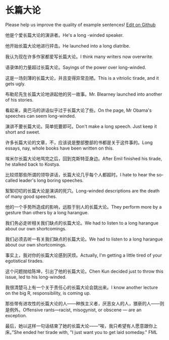 # 长篇大论

Please help us improve the quality of example sentences! [Edit on Github](https://github.com/jiyushe/jiyu-example-sentence-source/blob/main/chinese/changpiandalun.md)

<p><span class="chinese">他是个爱长篇大论的演讲者。</span><span class="english">He's a long -winded speaker.</span></p>

<p><span class="chinese">他开始长篇大论地进行抨击。</span><span class="english">He launched into a long diatribe.</span></p>

<p><span class="chinese">我认为现在许多作家都爱写长篇大论。</span><span class="english">I think many writers now overwrite.</span></p>

<p><span class="chinese">语录体的力量超过长篇大论。</span><span class="english">Sayings of the power over long-winded.</span></p>

<p><span class="chinese">这是一场刻薄的长篇大论，并且变得异常丑陋。</span><span class="english">This is a vitriolic tirade, and it gets ugly.</span></p>

<p><span class="chinese">布勒尼先生长篇大论地讲起他的另一故事。</span><span class="english">Mr. Blearney launched into another of his stories.</span></p>

<p><span class="chinese">看起来，奥巴马的讲话似乎过于长篇大论了些。</span><span class="english">On the page, Mr Obama's speeches can seem long-winded.</span></p>

<p><span class="chinese">演讲不要长篇大论。简单扼要即可。</span><span class="english">Don't make a long speech. Just keep it short and sweet.</span></p>

<p><span class="chinese">许多长篇大论的文章，不，应该说是整部整部的书都是关于这件事的。</span><span class="english">Long essays, nay, whole books have been written on this.</span></p>

<p><span class="chinese">埃米尔长篇大论地骂完之后，回到克斯特亚身边。</span><span class="english">After Emil finished his tirade, he stalked back to Kostya.</span></p>

<p><span class="chinese">比较烦那些所谓的领导讲话，长篇大论几乎每个人都超时。</span><span class="english">I hate to hear the so-called leader's long boring speeches.</span></p>

<p><span class="chinese">絮絮叨叨的长篇大论是演讲的死穴。</span><span class="english">Long-winded descriptions are the death of many good speeches.</span></p>

<p><span class="chinese">他的一个手势所造成的影响，远胜于别人的长篇大论。</span><span class="english">They perform more by a gesture than others by a long harangue.</span></p>

<p><span class="chinese">我们务必走听相关我们缺点的长篇大论。</span><span class="english">We had to listen to a long harangue about our own shortcomings.</span></p>

<p><span class="chinese">我们必须去听一有关我们缺点的长篇大论。</span><span class="english">We had to listen to a long harangue about our own shortcomings.</span></p>

<p><span class="chinese">事实上，我对你的长篇大论感到厌烦。</span><span class="english">Actually, I'm getting a little tired of your egotistical tirades.</span></p>

<p><span class="chinese">这个问题抛给陈坤，引出了他的长篇大论。</span><span class="english">Chen Kun decided just to throw this issue, led to his long-winded.</span></p>

<p><span class="chinese">我很清楚马上有一个关于责任心的长篇大论会跳出来。</span><span class="english">I know another lecture on the big R, responsibility, is coming up.</span></p>

<p><span class="chinese">那些带有进攻性的长篇大论的人——种族主义者，厌恶女人的人，猥亵的人——则是例外。</span><span class="english">Offensive rants—racist, misogynist, or obscene — are an exception.</span></p>

<p><span class="chinese">最后，她以这样一句话结束了她的长篇大论——“唉，我只希望有人愿意跟你上床。”</span><span class="english">She ended her tirade with, "I just want you to get laid someday." FML</span></p>

